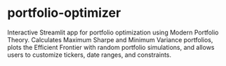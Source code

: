 # portfolio-optimizer
Interactive Streamlit app for portfolio optimization using Modern Portfolio Theory. Calculates Maximum Sharpe and Minimum Variance portfolios, plots the Efficient Frontier with random portfolio simulations, and allows users to customize tickers, date ranges, and constraints.
